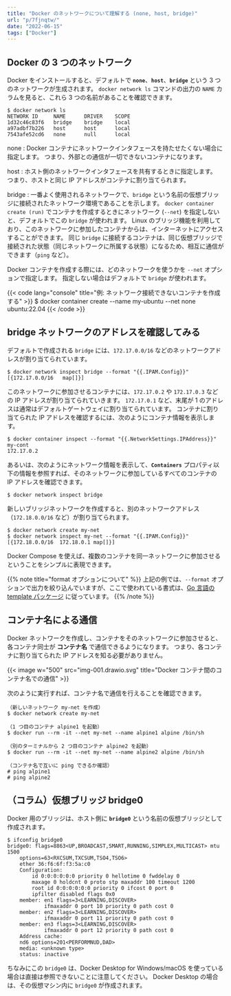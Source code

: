 ```yaml
---
title: "Docker のネットワークについて理解する (none, host, bridge)"
url: "p/7fjnqtw/"
date: "2022-06-15"
tags: ["Docker"]
---
```


Docker の 3 つのネットワーク
----

Docker をインストールすると、デフォルトで __`none`__、__`host`__、__`bridge`__ という 3 つのネットワークが生成されます。
`docker network ls` コマンドの出力の `NAME` カラムを見ると、これら 3 つの名前があることを確認できます。

```console
$ docker network ls
NETWORK ID     NAME      DRIVER    SCOPE
1d32c46c83f6   bridge    bridge    local
a97adbf7b226   host      host      local
7543afe52cd6   none      null      local
```

none
: Docker コンテナにネットワークインタフェースを持たせたくない場合に指定します。
つまり、外部との通信が一切できないコンテナになります。

host
: ホスト側のネットワークインタフェースを共有するときに指定します。
つまり、ホストと同じ IP アドレスがコンテナに割り当てられます。

bridge
: 一番よく使用されるネットワークで、`bridge` という名前の仮想ブリッジに接続されたネットワーク環境であることを示します。
`docker container create (run)` でコンテナを作成するときにネットワーク (`--net`) を指定しないと、デフォルトでこの `bridge` が使われます。
Linux のブリッジ機能を利用しており、このネットワークに参加したコンテナからは、インターネットにアクセスすることができます。
同じ `bridge` に接続するコンテナは、同じ仮想ブリッジで接続された状態（同じネットワークに所属する状態）になるため、相互に通信ができます（`ping` など）。

Docker コンテナを作成する際には、どのネットワークを使うかを `--net` オプションで指定します。
指定しない場合はデフォルトで `bridge` が使われます。

{{< code lang="console" title="例: ネットワーク接続できないコンテナを作成する" >}}
$ docker container create --name my-ubuntu --net none ubuntu:22.04
{{< /code >}}


bridge ネットワークのアドレスを確認してみる
----

デフォルトで作成される `bridge` には、`172.17.0.0/16` などのネットワークアドレスが割り当てられています。

```console
$ docker network inspect bridge --format "{{.IPAM.Config}}"
[{172.17.0.0/16   map[]}]
```

このネットワークに参加させるコンテナには、`172.17.0.2` や `172.17.0.3` などの IP アドレスが割り当てられていきます。
`172.17.0.1` など、末尾が 1 のアドレスは通常はデフォルトゲートウェイに割り当てられています。
コンテナに割り当てられた IP アドレスを確認するには、次のようにコンテナ情報を表示します。

```console
$ docker container inspect --format "{{.NetworkSettings.IPAddress}}" my-cont
172.17.0.2
```

あるいは、次のようにネットワーク情報を表示して、__`Containers`__ プロパティ以下の情報を参照すれば、そのネットワークに参加しているすべてのコンテナの IP アドレスを確認できます。

```console
$ docker network inspect bridge
```

新しいブリッジネットワークを作成すると、別のネットワークアドレス（`172.18.0.0/16` など）が割り当てられます。

```console
$ docker network create my-net
$ docker network inspect my-net --format "{{.IPAM.Config}}"
[{172.18.0.0/16  172.18.0.1 map[]}]
```

Docker Compose を使えば、複数のコンテナを同一ネットワークに参加させるということをシンプルに表現できます。

{{% note title="format オプションについて" %}}
上記の例では、`--format` オプションで出力を絞り込んでいますが、ここで使われている書式は、[Go 言語の template パッケージ](https://golang.org/pkg/text/template) に従っています。
{{% /note %}}


コンテナ名による通信
----

Docker ネットワークを作成し、コンテナをそのネットワークに参加させると、各コンテナ同士が __コンテナ名__ で通信できるようになります。
つまり、各コンテナに割り当てられた IP アドレスを知る必要がありません。

{{< image w="500" src="img-001.drawio.svg" title="Docker コンテナ間のコンテナ名での通信" >}}

次のように実行すれば、コンテナ名で通信を行えることを確認できます。

```console
（新しいネットワーク my-net を作成）
$ docker network create my-net

（1 つ目のコンテナ alpine1 を起動）
$ docker run --rm -it --net my-net --name alpine1 alpine /bin/sh

（別のターミナルから 2 つ目のコンテナ alpine2 を起動）
$ docker run --rm -it --net my-net --name alpine2 alpine /bin/sh

（コンテナ名で互いに ping できるか確認）　
# ping alpine1
# ping alpine2
```


（コラム）仮想ブリッジ bridge0
----

Docker 用のブリッジは、ホスト側に __`bridge0`__ という名前の仮想ブリッジとして作成されます。

```console
$ ifconfig bridge0
bridge0: flags=8863<UP,BROADCAST,SMART,RUNNING,SIMPLEX,MULTICAST> mtu 1500
    options=63<RXCSUM,TXCSUM,TSO4,TSO6>
    ether 36:f6:6f:f3:5a:c0
    Configuration:
        id 0:0:0:0:0:0 priority 0 hellotime 0 fwddelay 0
        maxage 0 holdcnt 0 proto stp maxaddr 100 timeout 1200
        root id 0:0:0:0:0:0 priority 0 ifcost 0 port 0
        ipfilter disabled flags 0x0
    member: en1 flags=3<LEARNING,DISCOVER>
            ifmaxaddr 0 port 10 priority 0 path cost 0
    member: en2 flags=3<LEARNING,DISCOVER>
            ifmaxaddr 0 port 11 priority 0 path cost 0
    member: en3 flags=3<LEARNING,DISCOVER>
            ifmaxaddr 0 port 12 priority 0 path cost 0
    Address cache:
    nd6 options=201<PERFORMNUD,DAD>
    media: <unknown type>
    status: inactive
```

ちなみにこの `bridge0` は、Docker Desktop for Windows/macOS を使っている場合は直接は参照できないことに注意してください。
Docker Desktop の場合は、その仮想マシン内に `bridge0` が作成されます。

